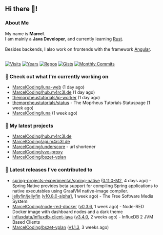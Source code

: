 ## Hi there 👋!




### About Me

My name is **Marcel**.<br>
I am mainly a **Java Developer**, and currently learning [Rust](https://www.rust-lang.org).<br>
<br>
Besides backends, I also work on frontends with the framework [Angular](https://angular.io).
<br>
<br>

[![Visits](https://badges.pufler.dev/visits/MarcelCoding/MarcelCoding?style=flat-square&color=black&logo=github)](https://github.com/MarcelCoding)
[![Years](https://badges.pufler.dev/years/MarcelCoding?style=flat-square&color=black&logo=github)](https://github.com/MarcelCoding)
[![Repos](https://badges.pufler.dev/repos/MarcelCoding?style=flat-square&color=black&logo=github)](https://github.com/MarcelCoding?tab=repositories)
[![Gists](https://badges.pufler.dev/gists/MarcelCoding?style=flat-square&color=black&logo=github)](https://gist.github.com/MarcelCoding)
[![Monthly Commits](https://badges.pufler.dev/commits/monthly/MarcelCoding?style=flat-square&color=black&logo=github)](https://github.com/MarcelCoding)

### 👷 Check out what I'm currently working on

- [MarcelCoding/luna-web](https://github.com/MarcelCoding/luna-web) (1 day ago)
- [MarcelCoding/hub.m4rc3l.de](https://github.com/MarcelCoding/hub.m4rc3l.de) (1 day ago)
- [themorpheustutorials/ip-worker](https://github.com/themorpheustutorials/ip-worker) (1 day ago)
- [themorpheustutorials/status](https://github.com/themorpheustutorials/status) - The Moprheus Tutorials Statuspage (1 week ago)
- [MarcelCoding/luna](https://github.com/MarcelCoding/luna) (1 week ago)

### 🌱 My latest projects

- [MarcelCoding/hub.m4rc3l.de](https://github.com/MarcelCoding/hub.m4rc3l.de)
- [MarcelCoding/api.m4rc3l.de](https://github.com/MarcelCoding/api.m4rc3l.de)
- [MarcelCoding/underscore](https://github.com/MarcelCoding/underscore) - url shortener
- [MarcelCoding/vvo-proxy](https://github.com/MarcelCoding/vvo-proxy)
- [MarcelCoding/bszet-vplan](https://github.com/MarcelCoding/bszet-vplan)

### 🔭 Latest releases I've contributed to

- [spring-projects-experimental/spring-native](https://github.com/spring-projects-experimental/spring-native) ([0.11.0-M2](https://github.com/spring-projects-experimental/spring-native/releases/tag/0.11.0-M2), 4 days ago) - Spring Native provides beta support for compiling Spring applications to native executables using GraalVM native-image compiler.
- [jellyfin/jellyfin](https://github.com/jellyfin/jellyfin) ([v10.8.0-alpha1](https://github.com/jellyfin/jellyfin/releases/tag/v10.8.0-alpha1), 1 week ago) - The Free Software Media System
- [MarcelCoding/node-red-docker](https://github.com/MarcelCoding/node-red-docker) ([v0.3.6](https://github.com/MarcelCoding/node-red-docker/releases/tag/v0.3.6), 1 week ago) - Node-RED Docker image with dashboard nodes and a dark theme
- [influxdata/influxdb-client-java](https://github.com/influxdata/influxdb-client-java) ([v3.4.0](https://github.com/influxdata/influxdb-client-java/releases/tag/v3.4.0), 2 weeks ago) - InfluxDB 2 JVM Based Clients
- [MarcelCoding/bszet-vplan](https://github.com/MarcelCoding/bszet-vplan) ([v1.1.3](https://github.com/MarcelCoding/bszet-vplan/releases/tag/v1.1.3), 3 weeks ago)



